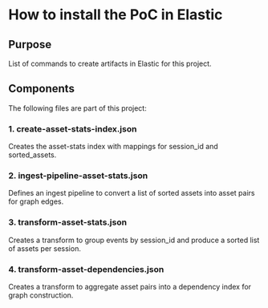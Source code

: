 # How to install the PoC in Elastic

## Purpose

List of commands to create artifacts in Elastic for this project.

## Components

The following files are part of this project:

### 1. create-asset-stats-index.json
Creates the asset-stats index with mappings for session_id and sorted_assets.

### 2. ingest-pipeline-asset-stats.json
Defines an ingest pipeline to convert a list of sorted assets into asset pairs for graph edges.

### 3. transform-asset-stats.json
Creates a transform to group events by session_id and produce a sorted list of assets per session.

### 4. transform-asset-dependencies.json
Creates a transform to aggregate asset pairs into a dependency index for graph construction.
